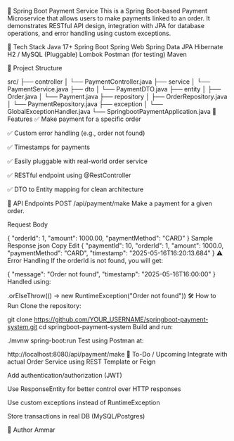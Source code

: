 🧾 Spring Boot Payment Service
This is a Spring Boot-based Payment Microservice that allows users to make payments linked to an order. It demonstrates RESTful API design, integration with JPA for database operations, and error handling using custom exceptions.

🚀 Tech Stack
Java 17+
Spring Boot
Spring Web
Spring Data JPA
Hibernate
H2 / MySQL (Pluggable)
Lombok
Postman (for testing)
Maven

📁 Project Structure

src/
├── controller
│   └── PaymentController.java
├── service
│   └── PaymentService.java
├── dto
│   └── PaymentDTO.java
├── entity
│   ├── Order.java
│   └── Payment.java
├── repository
│   ├── OrderRepository.java
│   └── PaymentRepository.java
├── exception
│   └── GlobalExceptionHandler.java
└── SpringbootPaymentApplication.java
🧩 Features
✅ Make payment for a specific order

✅ Custom error handling (e.g., order not found)

✅ Timestamps for payments

✅ Easily pluggable with real-world order service

✅ RESTful endpoint using @RestController

✅ DTO to Entity mapping for clean architecture

🔗 API Endpoints
POST /api/payment/make
Make a payment for a given order.

Request Body

{
  "orderId": 1,
  "amount": 1000.00,
  "paymentMethod": "CARD"
}
Sample Response
json
Copy
Edit
{
  "paymentId": 10,
  "orderId": 1,
  "amount": 1000.0,
  "paymentMethod": "CARD",
  "timestamp": "2025-05-16T16:20:13.684"
}
⚠️ Error Handling
If the orderId is not found, you will get:

{
  "message": "Order not found",
  "timestamp": "2025-05-16T16:00:00"
}
Handled using:


.orElseThrow(() -> new RuntimeException("Order not found"))
🛠 How to Run
Clone the repository:

git clone https://github.com/YOUR_USERNAME/springboot-payment-system.git
cd springboot-payment-system
Build and run:


./mvnw spring-boot:run
Test using Postman at:

http://localhost:8080/api/payment/make
📄 To-Do / Upcoming
Integrate with actual Order Service using REST Template or Feign

Add authentication/authorization (JWT)

Use ResponseEntity for better control over HTTP responses

Use custom exceptions instead of RuntimeException

Store transactions in real DB (MySQL/Postgres)

🤝 Author
Ammar 
